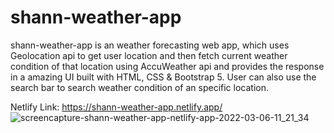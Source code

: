 # shann-weather-app
shann-weather-app is an weather forecasting web app, which uses Geolocation api to get user location and then fetch current weather condition of that location using AccuWeather api and provides the response in a amazing UI built with HTML, CSS & Bootstrap 5. User can also use the search bar to search weather condition of an specific location.

Netlify Link: https://shann-weather-app.netlify.app/
![screencapture-shann-weather-app-netlify-app-2022-03-06-11_21_34](https://user-images.githubusercontent.com/93083000/156911390-fc2d2658-a89b-493a-aa0b-5e7fdcb784d7.png)

